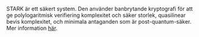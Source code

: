 STARK är ett säkert system. Den använder banbrytande kryptografi för att ge polylogaritmisk verifiering komplexitet och säker storlek, quasilinear bevis komplexitet, och minimala antaganden som är post-quantum-säker. Mer information [här](https://starkware.co/stark/).